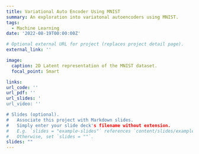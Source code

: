 ```yaml
---
title: Variational Auto Encoder Using MNIST
summary: An exploration into variatonal autoencoders using MNIST. 
tags:
  - Machine Learning
date: '2022-08-19T00:00:00Z'

# Optional external URL for project (replaces project detail page).
external_link: ''

image:
  caption: 2D Latent representation of the MNIST dataset. 
  focal_point: Smart

links:
url_code: ''
url_pdf: ''
url_slides: '
url_video: ''

# Slides (optional).
#   Associate this project with Markdown slides.
#   Simply enter your slide deck's filename without extension.
#   E.g. `slides = "example-slides"` references `content/slides/example-slides.md`.
#   Otherwise, set `slides = ""`.
slides: ""
---
```



